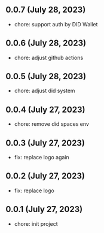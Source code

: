 ## 0.0.7 (July 28, 2023)

- chore: support auth by DID Wallet

## 0.0.6 (July 28, 2023)

- chore: adjust github actions

## 0.0.5 (July 28, 2023)

- chore: adjust did system

## 0.0.4 (July 27, 2023)

- chore: remove did spaces env

## 0.0.3 (July 27, 2023)

- fix: replace logo again

## 0.0.2 (July 27, 2023)

- fix: replace logo 

## 0.0.1 (July 27, 2023)

- chore: init project